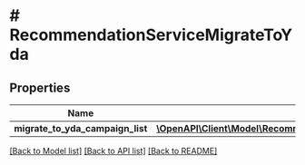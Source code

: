 # # RecommendationServiceMigrateToYda

## Properties

Name | Type | Description | Notes
------------ | ------------- | ------------- | -------------
**migrate_to_yda_campaign_list** | [**\OpenAPI\Client\Model\RecommendationServiceMigrateToYdaCampaign[]**](RecommendationServiceMigrateToYdaCampaign.md) |  | [optional]

[[Back to Model list]](../../README.md#models) [[Back to API list]](../../README.md#endpoints) [[Back to README]](../../README.md)
